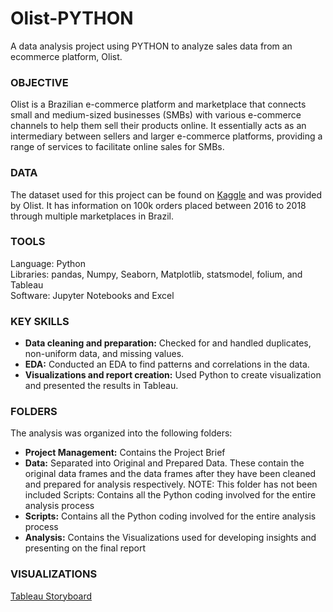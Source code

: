 # Olist-PYTHON
A data analysis project using PYTHON to analyze sales data from an ecommerce platform, Olist.

### OBJECTIVE
Olist is a Brazilian e-commerce platform and marketplace that connects small and medium-sized businesses (SMBs) with various e-commerce channels to help them sell their products online. It essentially acts as an intermediary between sellers and larger e-commerce platforms, providing a range of services to facilitate online sales for SMBs. 

### DATA
The dataset used for this project can be found on [Kaggle](https://www.kaggle.com/datasets/olistbr/brazilian-ecommerce) and was provided by Olist. It has information on 100k orders placed between 2016 to 2018 through multiple marketplaces in Brazil. 

### TOOLS
Language: Python <br />
Libraries: pandas, Numpy, Seaborn, Matplotlib, statsmodel, folium, and Tableau<br />
Software: Jupyter Notebooks and Excel<br />

### KEY SKILLS

- **Data cleaning and preparation:** Checked for and handled duplicates, non-uniform data, and missing values.
- **EDA:**  Conducted an EDA to find patterns and correlations in the data.
- **Visualizations and report creation:** Used Python to create visualization and presented the results in Tableau.

### FOLDERS
The analysis was organized into the following folders:
- **Project Management:** Contains the Project Brief
- **Data:** Separated into Original and Prepared Data. These contain the original data frames and the data frames after they have been cleaned and prepared for analysis respectively. NOTE: This folder has not been included
Scripts: Contains all the Python coding involved for the entire analysis process
- **Scripts:** Contains all the Python coding involved for the entire analysis process
- **Analysis:** Contains the Visualizations used for developing insights and presenting on the final report

### VISUALIZATIONS
[Tableau Storyboard](https://public.tableau.com/views/OlistAnalysis_16959964441020/AnalysisOlist?:language=en-US&:display_count=n&:origin=viz_share_link)

